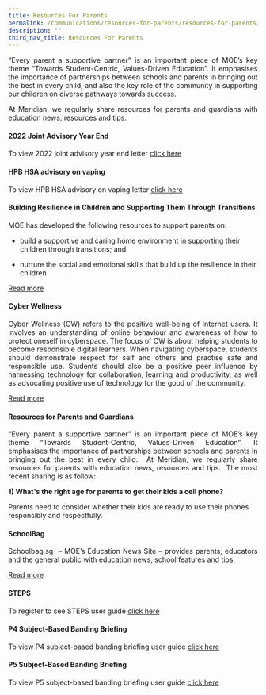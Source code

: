 ```yaml
---
title: Resources For Parents
permalink: /communications/resources-for-parents/resources-for-parents/
description: ""
third_nav_title: Resources For Parents
---
```

<p align = "justify">“Every parent a supportive partner” is an important piece of MOE’s key theme “Towards Student-Centric, Values-Driven Education”. It emphasises the importance of partnerships between schools and parents in bringing out the best in every child, and also the key role of the community in supporting our children on diverse pathways towards success.</p>

<p align = "justify">At Meridian, we regularly share resources for parents and guardians with education news, resources and tips.</p>

#### 2022 Joint Advisory Year End 

To view 2022 joint advisory year end letter <a href = "/files/Communications/Resources%20for%20Parents/Joint%20Advisory%20Year%20End%202022.pdf">click here</a>

#### HPB HSA advisory on vaping

To view HPB HSA advisory on vaping letter <a href = "/files/Communications/Resources%20for%20Parents/HPB%20HSA%20advisory%20on%20vaping.pdf">click here</a>

#### Building Resilience in Children and Supporting Them Through Transitions

MOE has developed the following resources to support parents on:

*   build a supportive and caring home environment in supporting their children through transitions; and  
    
*   nurture the social and emotional skills that build up the resilience in their children

<a href = "https://staging.dwna1etcg5x8g.amplifyapp.com/communications/resources-for-parents/">Read more</a>

#### Cyber Wellness

<p align = "justify">Cyber Wellness (CW) refers to the positive well-being of Internet users. It involves an understanding of online behaviour and awareness of how to protect oneself in cyberspace. The focus of CW is about helping students to become responsible digital learners. When navigating cyberspace, students should demonstrate respect for self and others and practise safe and responsible use. Students should also be a positive peer influence by harnessing technology for collaboration, learning and productivity, as well as advocating positive use of technology for the good of the community.</p>

<a href = "https://staging.dwna1etcg5x8g.amplifyapp.com/communications/resources-for-parents/cyber-wellness/">Read more</a>

#### Resources for Parents and Guardians 

<p align = "justify">“Every parent a supportive partner” is an important piece of MOE’s key theme “Towards Student-Centric, Values-Driven Education”. It emphasises the importance of partnerships between schools and parents in bringing out the best in every child.  At Meridian, we regularly share resources for parents with education news, resources and tips.  The most recent sharing is as follow:</p>

**1) What's the right age for parents to get their kids a cell phone?**

Parents need to consider whether their kids are ready to use their phones responsibly and respectfully.


#### SchoolBag

<p align = "justify">Schoolbag.sg  – MOE’s Education News Site – provides parents, educators and the general public with education news, school features and tips.</p>

<a href = "https://www.schoolbag.edu.sg/">Read more</a>

#### STEPS

To register to see STEPS user guide <a href = "/files/Communications/Resources%20for%20Parents/Annex%20C-%20Step%20By%20Step%20Guide%20for%20Internet%20Users.pdf">click here</a>

#### P4 Subject-Based Banding Briefing

To view P4 subject-based banding briefing user guide <a href = "/files/Communications/Resources%20for%20Parents/P4%20Subject-Based%20Banding%20Briefing%202020_for%20parents%20(002).pdf">click here</a>

#### P5 Subject-Based Banding Briefing

To view P5 subject-based banding briefing user guide <a href = "/files/Communications/Resources%20for%20Parents/P5%20SBB%20PSLE%20Scoring%20DSA%20Briefing%202020_for%20parents.pdf">click here</a>